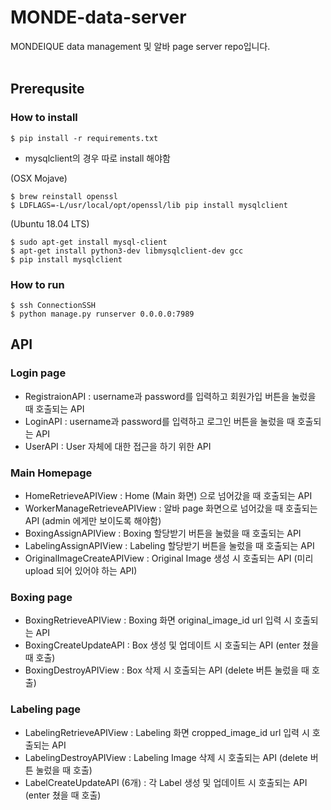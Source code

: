 # MONDE-data-server
MONDEIQUE data management 및 알바 page server repo입니다. 
<br></br>
## Prerequsite
### How to install 
```
$ pip install -r requirements.txt
```
- mysqlclient의 경우 따로 install 해야함 

(OSX Mojave)
```
$ brew reinstall openssl
$ LDFLAGS=-L/usr/local/opt/openssl/lib pip install mysqlclient
```
(Ubuntu 18.04 LTS)
```
$ sudo apt-get install mysql-client
$ apt-get install python3-dev libmysqlclient-dev gcc
$ pip install mysqlclient
```
### How to run
```
$ ssh ConnectionSSH
$ python manage.py runserver 0.0.0.0:7989
```
## API
### Login page
- RegistraionAPI : username과 password를 입력하고 회원가입 버튼을 눌렀을 때 호출되는 API
- LoginAPI : username과 password를 입력하고 로그인 버튼을 눌렀을 때 호출되는 API
- UserAPI : User 자체에 대한 접근을 하기 위한 API
### Main Homepage
- HomeRetrieveAPIView : Home (Main 화면) 으로 넘어갔을 때 호출되는 API
- WorkerManageRetrieveAPIView : 알바 page 화면으로 넘어갔을 때 호출되는 API (admin 에게만 보이도록 해야함)
- BoxingAssignAPIView : Boxing 할당받기 버튼을 눌렀을 때 호출되는 API
- LabelingAssignAPIView : Labeling 할당받기 버튼을 눌렀을 때 호출되는 API
- OriginalImageCreateAPIView : Original Image 생성 시 호출되는 API (미리 upload 되어 있어야 하는 API)
### Boxing page
- BoxingRetrieveAPIView : Boxing 화면 original_image_id url 입력 시 호출되는 API
- BoxingCreateUpdateAPI : Box 생성 및 업데이트 시 호출되는 API (enter 쳤을 때 호출)
- BoxingDestroyAPIView : Box 삭제 시 호출되는 API (delete 버튼 눌렀을 때 호출)
### Labeling page
- LabelingRetrieveAPIView : Labeling 화면 cropped_image_id url 입력 시 호출되는 API
- LabelingDestroyAPIView : Labeling Image 삭제 시 호출되는 API (delete 버튼 눌렀을 때 호출)
- LabelCreateUpdateAPI (6개) : 각 Label 생성 및 업데이트 시 호출되는 API (enter 쳤을 때 호출)
